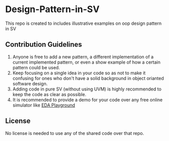 # Design-Pattern-in-SV
This repo is created to includes illustrative examples on oop design pattern in SV

## Contribution Guidelines
1. Anyone is free to add a new pattern, a different implementation of a current implemented pattern, or even a show example of how a certain pattern could be used.
2. Keep focusing on a single idea in your code so as not to make it confusing for ones who don't have a solid background in object orianted software design.
3. Adding code in pure SV (without using UVM) is highly recommended to keep the code as clear as possible.
4. It is recommended to provide a demo for your code over any free online simulator like [EDA Playground](https://edaplayground.com)

## License
No license is needed to use any of the shared code over that repo.